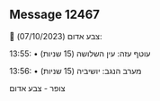 ## Message 12467

🔴 צבע אדום (07/10/2023):

13:55:
• עוטף עזה: עין השלושה (15 שניות)

13:56:
• מערב הנגב: יושיביה (15 שניות)

צופר - צבע אדום

